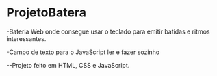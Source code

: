 # ProjetoBatera

-Bateria Web onde consegue usar o teclado para emitir batidas e ritmos interessantes.


-Campo de texto para o JavaScript ler e fazer sozinho


--Projeto feito em HTML, CSS e JavaScript.
